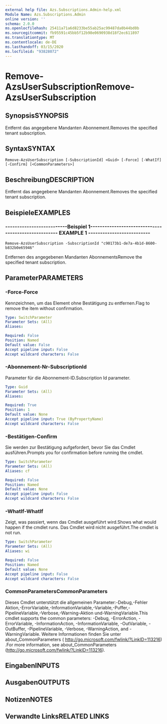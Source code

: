 ```yaml
---
external help file: Azs.Subscriptions.Admin-help.xml
Module Name: Azs.Subscriptions.Admin
online version: ''
schema: 2.0.0
ms.openlocfilehash: 25411a71a6d8233be55ab25ac99487da0b44bd0b
ms.sourcegitcommit: fb95591c45bb5f12b98e0690938d18f2ec611897
ms.translationtype: MT
ms.contentlocale: de-DE
ms.lasthandoff: 03/15/2020
ms.locfileid: "93828072"
---
```

# <span data-ttu-id="707c4-101">Remove-AzsUserSubscription</span><span class="sxs-lookup"><span data-stu-id="707c4-101">Remove-AzsUserSubscription</span></span>

## <span data-ttu-id="707c4-102">Synopsis</span><span class="sxs-lookup"><span data-stu-id="707c4-102">SYNOPSIS</span></span>
<span data-ttu-id="707c4-103">Entfernt das angegebene Mandanten Abonnement.</span><span class="sxs-lookup"><span data-stu-id="707c4-103">Removes the specified tenant subscription.</span></span>

## <span data-ttu-id="707c4-104">Syntax</span><span class="sxs-lookup"><span data-stu-id="707c4-104">SYNTAX</span></span>

```
Remove-AzsUserSubscription [-SubscriptionId] <Guid> [-Force] [-WhatIf] [-Confirm] [<CommonParameters>]
```

## <span data-ttu-id="707c4-105">Beschreibung</span><span class="sxs-lookup"><span data-stu-id="707c4-105">DESCRIPTION</span></span>
<span data-ttu-id="707c4-106">Entfernt das angegebene Mandanten Abonnement.</span><span class="sxs-lookup"><span data-stu-id="707c4-106">Removes the specified tenant subscription.</span></span>

## <span data-ttu-id="707c4-107">Beispiele</span><span class="sxs-lookup"><span data-stu-id="707c4-107">EXAMPLES</span></span>

### <span data-ttu-id="707c4-108">--------------------------Beispiel 1--------------------------</span><span class="sxs-lookup"><span data-stu-id="707c4-108">-------------------------- EXAMPLE 1 --------------------------</span></span>
```
Remove-AzsUserSubscription -SubscriptionId "c90173b1-de7a-4b1d-8600-b832b0e65946"
```

<span data-ttu-id="707c4-109">Entfernen des angegebenen Mandanten Abonnements</span><span class="sxs-lookup"><span data-stu-id="707c4-109">Remove the specified tenant subscription.</span></span>

## <span data-ttu-id="707c4-110">Parameter</span><span class="sxs-lookup"><span data-stu-id="707c4-110">PARAMETERS</span></span>

### <span data-ttu-id="707c4-111">-Force</span><span class="sxs-lookup"><span data-stu-id="707c4-111">-Force</span></span>
<span data-ttu-id="707c4-112">Kennzeichnen, um das Element ohne Bestätigung zu entfernen.</span><span class="sxs-lookup"><span data-stu-id="707c4-112">Flag to remove the item without confirmation.</span></span>

```yaml
Type: SwitchParameter
Parameter Sets: (All)
Aliases: 

Required: False
Position: Named
Default value: False
Accept pipeline input: False
Accept wildcard characters: False
```

### <span data-ttu-id="707c4-113">-Abonnement-Nr</span><span class="sxs-lookup"><span data-stu-id="707c4-113">-SubscriptionId</span></span>
<span data-ttu-id="707c4-114">Parameter für die Abonnement-ID.</span><span class="sxs-lookup"><span data-stu-id="707c4-114">Subscription Id parameter.</span></span>

```yaml
Type: Guid
Parameter Sets: (All)
Aliases: 

Required: True
Position: 1
Default value: None
Accept pipeline input: True (ByPropertyName)
Accept wildcard characters: False
```

### <span data-ttu-id="707c4-115">-Bestätigen</span><span class="sxs-lookup"><span data-stu-id="707c4-115">-Confirm</span></span>
<span data-ttu-id="707c4-116">Sie werden zur Bestätigung aufgefordert, bevor Sie das Cmdlet ausführen.</span><span class="sxs-lookup"><span data-stu-id="707c4-116">Prompts you for confirmation before running the cmdlet.</span></span>

```yaml
Type: SwitchParameter
Parameter Sets: (All)
Aliases: cf

Required: False
Position: Named
Default value: None
Accept pipeline input: False
Accept wildcard characters: False
```

### <span data-ttu-id="707c4-117">-WhatIf</span><span class="sxs-lookup"><span data-stu-id="707c4-117">-WhatIf</span></span>
<span data-ttu-id="707c4-118">Zeigt, was passiert, wenn das Cmdlet ausgeführt wird.</span><span class="sxs-lookup"><span data-stu-id="707c4-118">Shows what would happen if the cmdlet runs.</span></span>
<span data-ttu-id="707c4-119">Das Cmdlet wird nicht ausgeführt.</span><span class="sxs-lookup"><span data-stu-id="707c4-119">The cmdlet is not run.</span></span>

```yaml
Type: SwitchParameter
Parameter Sets: (All)
Aliases: wi

Required: False
Position: Named
Default value: None
Accept pipeline input: False
Accept wildcard characters: False
```

### <span data-ttu-id="707c4-120">CommonParameters</span><span class="sxs-lookup"><span data-stu-id="707c4-120">CommonParameters</span></span>
<span data-ttu-id="707c4-121">Dieses Cmdlet unterstützt die allgemeinen Parameter:-Debug,-Fehler Aktion,-ErrorVariable,-InformationVariable,-Variable,-Puffer,-PipelineVariable,-Verbose,-Warning-Aktion und-WarningVariable.</span><span class="sxs-lookup"><span data-stu-id="707c4-121">This cmdlet supports the common parameters: -Debug, -ErrorAction, -ErrorVariable, -InformationAction, -InformationVariable, -OutVariable, -OutBuffer, -PipelineVariable, -Verbose, -WarningAction, and -WarningVariable.</span></span> <span data-ttu-id="707c4-122">Weitere Informationen finden Sie unter about_CommonParameters ( http://go.microsoft.com/fwlink/?LinkID=113216) .</span><span class="sxs-lookup"><span data-stu-id="707c4-122">For more information, see about_CommonParameters (http://go.microsoft.com/fwlink/?LinkID=113216).</span></span>

## <span data-ttu-id="707c4-123">Eingaben</span><span class="sxs-lookup"><span data-stu-id="707c4-123">INPUTS</span></span>

## <span data-ttu-id="707c4-124">Ausgaben</span><span class="sxs-lookup"><span data-stu-id="707c4-124">OUTPUTS</span></span>

## <span data-ttu-id="707c4-125">Notizen</span><span class="sxs-lookup"><span data-stu-id="707c4-125">NOTES</span></span>

## <span data-ttu-id="707c4-126">Verwandte Links</span><span class="sxs-lookup"><span data-stu-id="707c4-126">RELATED LINKS</span></span>

